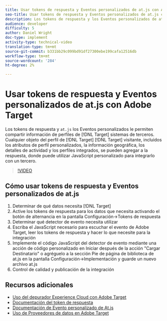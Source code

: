 ```yaml
---
title: Usar tokens de respuesta y Eventos personalizados de at.js con Adobe Target
seo-title: Usar tokens de respuesta y Eventos personalizados de at.js con Adobe Target
description: Los tokens de respuesta y los Eventos personalizados de at.js le permiten compartir información de perfil de Destinatario a sistemas de terceros. Cualquier objeto del perfil de visitante de Destinatario, incluidos los atributos de perfil personalizados, la información geográfica, los detalles de actividad y los perfiles integrados, se puede agregar a la respuesta de Destinatario, donde puede utilizar JavaScript personalizado para integrarlo con un tercero.
audience: developer
difficulty: 5
author: Daniel Wright
doc-type: implement
activity-type: technical-video
translation-type: tm+mt
source-git-commit: b331bb29c099bd91df27300ebe199cafa12516db
workflow-type: tm+mt
source-wordcount: '284'
ht-degree: 2%

---
```



# Usar tokens de respuesta y Eventos personalizados de at.js con Adobe Target

Los tokens de respuesta y `at.js` los Eventos personalizados le permiten compartir información de perfiles de [!DNL Target] sistemas de terceros. Cualquier objeto del perfil de [!DNL Target] [!DNL Target] visitante, incluidos los atributos de perfil personalizados, la información geográfica, los detalles de actividad y los perfiles integrados, se pueden agregar a la respuesta, donde puede utilizar JavaScript personalizado para integrarlo con un tercero.

>[!VIDEO](https://video.tv.adobe.com/v/23253/?quality=12)

## Cómo usar tokens de respuesta y Eventos personalizados de at.js

1. Determinar de qué datos necesita [!DNL Target]
1. Active los tokens de respuesta para los datos que necesita activando el botón de alternancia en la pantalla Configuración->Tokens de respuesta
1. Determinar qué detector de evento necesita utilizar
1. Escriba el JavaScript necesario para escuchar el evento de Adobe Target, leer los tokens de respuesta y hacer lo que necesite para la integración
1. Implemente el código JavaScript del detector de evento mediante una acción de código personalizado en Iniciar después de la acción &quot;Cargar Destinatario&quot; o agréguelo a la sección Pie de página de biblioteca de at.js en la pantalla Configuración->Implementación y guarde un nuevo archivo at.js
1. Control de calidad y publicación de la integración

## Recursos adicionales

* [Uso del depurador Experience Cloud con Adobe Target](../troubleshooting/troubleshoot-with-the-experience-cloud-debugger.md)
* [Documentación del token de respuesta](https://docs.adobe.com/help/en/target/using/administer/response-tokens.html)
* [Documentación de Evento personalizado de At.js](https://docs.adobe.com/content/help/en/target/using/implement-target/client-side/functions-overview/atjs-custom-events.html)
* [Uso de Proveedores de datos en Adobe Target](use-data-providers-to-integrate-third-party-data.md)